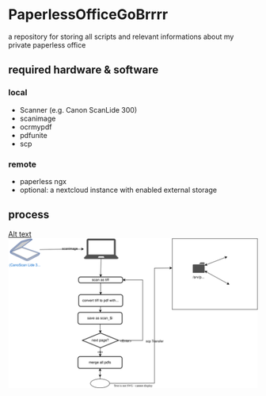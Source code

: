 # PaperlessOfficeGoBrrrr
a repository for storing all scripts and relevant informations about my private paperless office


## required hardware & software

### local
- Scanner (e.g. Canon ScanLide 300)
- scanimage
- ocrmypdf
- pdfunite
- scp

### remote
- paperless ngx
- optional: a nextcloud instance with enabled external storage
  

## process

[Alt text](./Diagram.drawio.svg)
<img src="./Diagram.drawio.svg">
